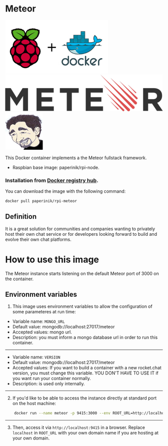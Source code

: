 # Meteor

![docker_logo](https://raw.githubusercontent.com/brunocantisano/rpi-meteor/master/files/docker.png)![docker_meteor_logo](https://raw.githubusercontent.com/brunocantisano/rpi-meteor/master/files/logo-meteor.png)![docker_paperinik_logo](https://raw.githubusercontent.com/brunocantisano/rpi-meteor/master/files/docker_paperinik_120x120.png)

This Docker container implements a the Meteor fullstack framework.

 * Raspbian base image: paperinik/rpi-node.
 
### Installation from [Docker registry hub](https://registry.hub.docker.com/u/paperinik/rpi-meteor/).

You can download the image with the following command:

```bash
docker pull paperinik/rpi-meteor
```

Definition
----

It is a great solution for communities and companies wanting to privately host their own chat service or for developers looking forward to build and evolve their own chat platforms.

# How to use this image

The Meteor instance starts listening on the default Meteor port of 3000 on the container.

Environment variables
----

1) This image uses environment variables to allow the configuration of some parameteres at run time:

* Variable name: `MONGO_URL`
* Default value: mongodb://localhost:27017/meteor
* Accepted values: mongo url.
* Description: you must inform a mongo database url in order to run this container.
----

* Variable name: `VERSION`
* Default value: mongodb://localhost:27017/meteor
* Accepted values: If you want to build a container with a new rocket.chat version, you must change this variable. YOU DON'T HAVE TO USE IT if you want run your container normally.
* Description: is used only internally.
----

2) If you'd like to be able to access the instance directly at standard port on the host machine:
```bash
    docker run --name meteor -p 9415:3000 --env ROOT_URL=http://localhost:3000/ --env MONGO_URL=mongodb://localhost:27017/meteor -d meteor
```
----

3) Then, access it via `http://localhost:9415` in a browser.  Replace `localhost` in `ROOT_URL` with your own domain name if you are hosting at your own domain.
